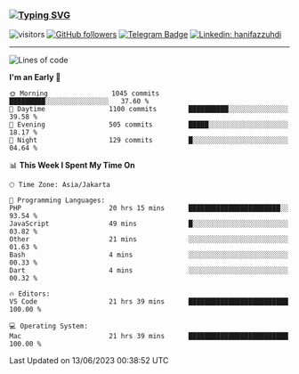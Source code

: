 ### [![Typing SVG](https://readme-typing-svg.herokuapp.com?font=lato&size=22&lines=Hi+There+👋)](https://git.io/typing-svg) 

![visitors](https://visitor-badge.glitch.me/badge?page_id=hanifazzuhdi.hanifazzuhdi)
[![GitHub followers](https://img.shields.io/github/followers/hanifazzuhdi?label=Follow&style=social)](https://github.com/hanifazzuhdi/?tab=follow) 
[![Telegram Badge](https://img.shields.io/badge/-hanif0198-blue?style=social&logo=telegram&link=https://www.t.me/hanif0198/)](https://www.t.me/hanif0198/) 
[![Linkedin: hanifazzuhdi](https://img.shields.io/badge/-hanifazzuhdi-blue?style=flat-square&logo=Linkedin&logoColor=white&link=https://www.linkedin.com/in/hanif-az-zuhdi-69688019b/)](https://www.linkedin.com/in/hanif-az-zuhdi-69688019b/) 

<hr/>

<!--START_SECTION:waka-->
![Lines of code](https://img.shields.io/badge/From%20Hello%20World%20I%27ve%20Written-19.7%20million%20lines%20of%20code-blue)

**I'm an Early 🐤** 

```text
🌞 Morning                1045 commits        █████████░░░░░░░░░░░░░░░░   37.60 % 
🌆 Daytime                1100 commits        ██████████░░░░░░░░░░░░░░░   39.58 % 
🌃 Evening                505 commits         █████░░░░░░░░░░░░░░░░░░░░   18.17 % 
🌙 Night                  129 commits         █░░░░░░░░░░░░░░░░░░░░░░░░   04.64 % 
```


📊 **This Week I Spent My Time On** 

```text
🕑︎ Time Zone: Asia/Jakarta

💬 Programming Languages: 
PHP                      20 hrs 15 mins      ███████████████████████░░   93.54 % 
JavaScript               49 mins             █░░░░░░░░░░░░░░░░░░░░░░░░   03.82 % 
Other                    21 mins             ░░░░░░░░░░░░░░░░░░░░░░░░░   01.63 % 
Bash                     4 mins              ░░░░░░░░░░░░░░░░░░░░░░░░░   00.33 % 
Dart                     4 mins              ░░░░░░░░░░░░░░░░░░░░░░░░░   00.32 % 

🔥 Editors: 
VS Code                  21 hrs 39 mins      █████████████████████████   100.00 % 

💻 Operating System: 
Mac                      21 hrs 39 mins      █████████████████████████   100.00 % 
```


 Last Updated on 13/06/2023 00:38:52 UTC
<!--END_SECTION:waka-->
